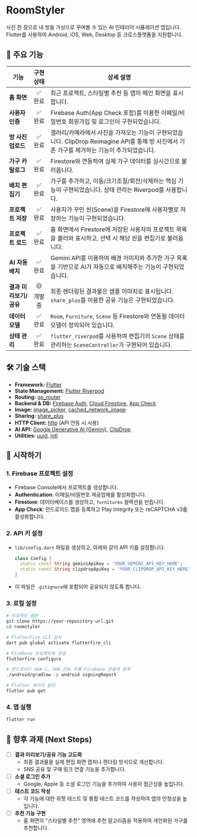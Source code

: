 # RoomStyler

사진 한 장으로 내 방을 가상으로 꾸며볼 수 있는 AI 인테리어 시뮬레이션 앱입니다. Flutter를 사용하여 Android, iOS, Web, Desktop 등 크로스플랫폼을 지원합니다.

## 📸 주요 기능

| 기능 | 구현 상태 | 상세 설명 |
| --- | :---: | --- |
| **홈 화면** | ✅ 완료 | 최근 프로젝트, 스타일별 추천 등 앱의 메인 화면을 표시합니다. |
| **사용자 인증** | ✅ 완료 | Firebase Auth(App Check 포함)를 이용한 이메일/비밀번호 회원가입 및 로그인이 구현되었습니다. |
| **방 사진 업로드** | ✅ 완료 | 갤러리/카메라에서 사진을 가져오는 기능이 구현되었습니다. ClipDrop Reimagine API를 통해 방 사진에서 기존 가구를 제거하는 기능이 추가되었습니다. |
| **가구 카탈로그** | ✅ 완료 | Firestore와 연동하여 실제 가구 데이터를 실시간으로 불러옵니다. |
| **배치 편집기** | ✅ 완료 | 가구를 추가하고, 이동/크기조절/회전/삭제하는 핵심 기능이 구현되었습니다. 상태 관리는 Riverpod를 사용합니다. |
| **프로젝트 저장**| ✅ 완료 | 사용자가 꾸민 씬(Scene)을 Firestore에 사용자별로 저장하는 기능이 구현되었습니다. |
| **프로젝트 로드**| ✅ 완료 | 홈 화면에서 Firestore에 저장된 사용자의 프로젝트 목록을 불러와 표시하고, 선택 시 해당 씬을 편집기로 불러옵니다. |
| **AI 자동 배치** | ✅ 완료 | Gemini API를 이용하여 배경 이미지와 추가한 가구 목록을 기반으로 AI가 자동으로 배치해주는 기능이 구현되었습니다. |
| **결과 미리보기/공유**| 🟡 개발 중 | 최종 렌더링된 결과물은 샘플 이미지로 표시됩니다. `share_plus`를 이용한 공유 기능은 구현되었습니다. |
| **데이터 모델** | ✅ 완료 | `Room`, `Furniture`, `Scene` 등 Firestore와 연동될 데이터 모델이 정의되어 있습니다. |
| **상태 관리** | ✅ 완료 | `flutter_riverpod`를 사용하여 편집기의 `Scene` 상태를 관리하는 `SceneController`가 구현되어 있습니다. |

## 🛠️ 기술 스택

- **Framework:** [Flutter](https://flutter.dev)
- **State Management:** [Flutter Riverpod](https://riverpod.dev/)
- **Routing:** [go_router](https://pub.dev/packages/go_router)
- **Backend & DB:** [Firebase Auth](https://firebase.google.com/products/auth), [Cloud Firestore](https://firebase.google.com/products/firestore), [App Check](https://firebase.google.com/products/app-check)
- **Image:** [image_picker](https://pub.dev/packages/image_picker), [cached_network_image](https://pub.dev/packages/cached_network_image)
- **Sharing:** [share_plus](https://pub.dev/packages/share_plus)
- **HTTP Client:** [http](https://pub.dev/packages/http) (API 연동 시 사용)
- **AI API:** [Google Generative AI (Gemini)](https://pub.dev/packages/google_generative_ai), [ClipDrop](https://clipdrop.co/)
- **Utilities:** [uuid](https://pub.dev/packages/uuid), [intl](https://pub.dev/packages/intl)

## 🚀 시작하기

### 1. Firebase 프로젝트 설정
- Firebase Console에서 프로젝트를 생성합니다.
- **Authentication**: 이메일/비밀번호 제공업체를 활성화합니다.
- **Firestore**: 데이터베이스를 생성하고, `furnitures` 컬렉션을 만듭니다.
- **App Check**: 안드로이드 앱을 등록하고 Play Integrity 또는 reCAPTCHA v3를 활성화합니다.

### 2. API 키 설정
- `lib/config.dart` 파일을 생성하고, 아래와 같이 API 키를 설정합니다.
    ```dart
    class Config {
      static const String geminiApiKey = 'YOUR_GEMINI_API_KEY_HERE';
      static const String clipdropApiKey = 'YOUR_CLIPDROP_API_KEY_HERE';
    }
    ```
- 이 파일은 `.gitignore`에 포함되어 공유되지 않도록 합니다.

### 3. 로컬 설정

```bash
# 프로젝트 클론
git clone https://your-repository-url.git
cd roomstyler

# FlutterFire CLI 설치
dart pub global activate flutterfire_cli

# Firebase 프로젝트와 연결
flutterfire configure

# 안드로이드 SHA-1, SHA-256 키를 Firebase 콘솔에 등록
./android/gradlew -p android signingReport

# Flutter 패키지 설치
flutter pub get
```

### 4. 앱 실행
```bash
flutter run
```

## 📝 향후 과제 (Next Steps)

- [ ] **결과 미리보기/공유 기능 고도화**
  - 최종 결과물을 실제 편집 화면 캡처나 렌더링 방식으로 개선합니다.
  - SNS 공유 및 구매 링크 연결 기능을 추가합니다.
- [ ] **소셜 로그인 추가**
  - Google, Apple 등 소셜 로그인 기능을 추가하여 사용자 접근성을 높입니다.
- [ ] **테스트 코드 작성**
  - 각 기능에 대한 위젯 테스트 및 통합 테스트 코드를 작성하여 앱의 안정성을 높입니다.
- [ ] **추천 기능 구현**
  - 홈 화면의 "스타일별 추천" 영역에 추천 알고리즘을 적용하여 개인화된 가구를 추천합니다.